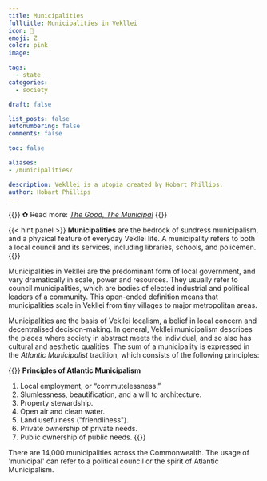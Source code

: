 ```yaml
---
title: Municipalities
fulltitle: Municipalities in Vekllei
icon: 🌺
emoji: Ζ
color: pink
image: 

tags: 
  - state
categories:
  - society

draft: false

list_posts: false
autonumbering: false
comments: false

toc: false

aliases:
- /municipalities/

description: Vekllei is a utopia created by Hobart Phillips.
author: Hobart Phillips
---
```

{{<hint>}}
✿ Read more: *[The Good, The Municipal](/stories/municipal/)*
{{</hint>}}

{{< hint panel >}}
**Municipalities** are the bedrock of sundress municipalism, and a physical feature of everyday Vekllei life. A municipality refers to both a local council and its services, including libraries, schools, and policemen. 
{{</hint>}}

Municipalities in Vekllei are the predominant form of local government, and vary dramatically in scale, power and resources. They usually refer to council municipalities, which are bodies of elected industrial and political leaders of a community. This open-ended definition means that municipalities scale in Vekllei from tiny villages to major metropolitan areas.

Municipalities are the basis of Vekllei localism, a belief in local concern and decentralised decision-making. In general, Vekllei municipalism describes the places where society in abstract meets the individual, and so also has cultural and aesthetic qualities. The sum of a municipality is expressed in the *Atlantic Municipalist* tradition, which consists of the following principles:

{{<hint panel>}}
**Principles of Atlantic Municipalism**
1. Local employment, or “commutelessness.”
2. Slumlessness, beautification, and a will to architecture.
3. Property stewardship.
4. Open air and clean water.
5. Land usefulness ("friendliness").
6. Private ownership of private needs.
7. Public ownership of public needs.
{{</hint>}}

There are 14,000 municipalities across the Commonwealth. The usage of 'municipal' can refer to a political council or the spirit of Atlantic Municipalism.